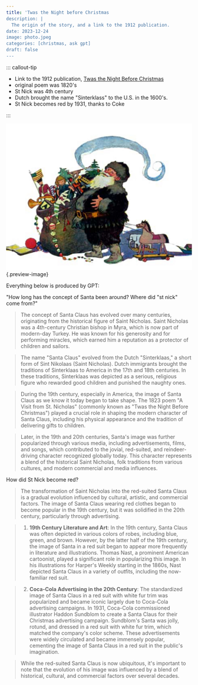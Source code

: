 ```yaml
---
title: 'Twas the Night before Christmas
description: |
  The origin of the story, and a link to the 1912 publication. 
date: 2023-12-24
image: photo.jpeg
categories: [christmas, ask gpt]
draft: false
---
```


::: callout-tip

- Link to the 1912 publication, [Twas the Night Before Christmas](http://www.gutenberg.org/ebooks/17135)
- original poem was 1820's
- St Nick was 4th century
- Dutch brought the name "Sinterklass" to the U.S. in the 1600's. 
- St Nick becomes red by 1931, thanks to Coke

:::

![The OG St. Nick](photo.jpeg){.preview-image}

Everything below is produced by GPT:

"How long has the concept of Santa been around? Where did "st nick" come from?"

> The concept of Santa Claus has evolved over many centuries, originating from the historical figure of Saint Nicholas. Saint Nicholas was a 4th-century Christian bishop in Myra, which is now part of modern-day Turkey. He was known for his generosity and for performing miracles, which earned him a reputation as a protector of children and sailors. 

> The name "Santa Claus" evolved from the Dutch "Sinterklaas," a short form of Sint Nikolaas (Saint Nicholas). Dutch immigrants brought the traditions of Sinterklaas to America in the 17th and 18th centuries. In these traditions, Sinterklaas was depicted as a serious, religious figure who rewarded good children and punished the naughty ones.

> During the 19th century, especially in America, the image of Santa Claus as we know it today began to take shape. The 1823 poem "A Visit from St. Nicholas" (commonly known as "Twas the Night Before Christmas") played a crucial role in shaping the modern character of Santa Claus, including his physical appearance and the tradition of delivering gifts to children. 

> Later, in the 19th and 20th centuries, Santa's image was further popularized through various media, including advertisements, films, and songs, which contributed to the jovial, red-suited, and reindeer-driving character recognized globally today. This character represents a blend of the historical Saint Nicholas, folk traditions from various cultures, and modern commercial and media influences.


How did St Nick become red?

> The transformation of Saint Nicholas into the red-suited Santa Claus is a gradual evolution influenced by cultural, artistic, and commercial factors. The image of Santa Claus wearing red clothes began to become popular in the 19th century, but it was solidified in the 20th century, particularly through advertising.

> 1. **19th Century Literature and Art**: In the 19th century, Santa Claus was often depicted in various colors of robes, including blue, green, and brown. However, by the latter half of the 19th century, the image of Santa in a red suit began to appear more frequently in literature and illustrations. Thomas Nast, a prominent American cartoonist, played a significant role in popularizing this image. In his illustrations for Harper's Weekly starting in the 1860s, Nast depicted Santa Claus in a variety of outfits, including the now-familiar red suit.

> 2. **Coca-Cola Advertising in the 20th Century**: The standardized image of Santa Claus in a red suit with white fur trim was popularized and became iconic largely due to Coca-Cola advertising campaigns. In 1931, Coca-Cola commissioned illustrator Haddon Sundblom to create a Santa Claus for their Christmas advertising campaign. Sundblom's Santa was jolly, rotund, and dressed in a red suit with white fur trim, which matched the company's color scheme. These advertisements were widely circulated and became immensely popular, cementing the image of Santa Claus in a red suit in the public's imagination.

> While the red-suited Santa Claus is now ubiquitous, it's important to note that the evolution of his image was influenced by a blend of historical, cultural, and commercial factors over several decades.